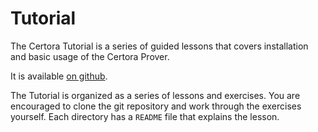 Tutorial
========

The Certora Tutorial is a series of guided lessons that covers installation and
basic usage of the Certora Prover.

It is available [on github](https://github.com/Certora/Tutorials#certora-tutorials).

The Tutorial is organized as a series of lessons and exercises.  You are
encouraged to clone the git repository and work through the exercises yourself.
Each directory has a `README` file that explains the lesson.

